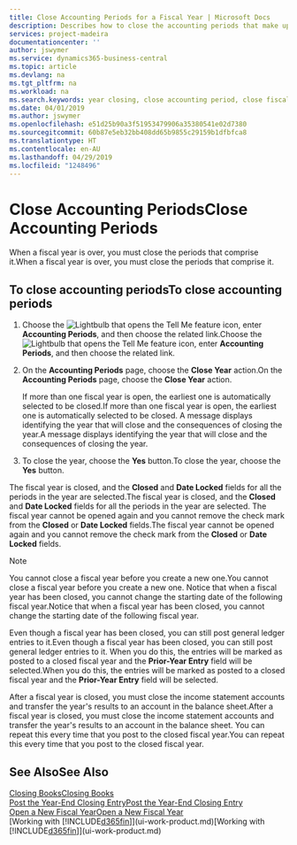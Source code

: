```yaml
---
title: Close Accounting Periods for a Fiscal Year | Microsoft Docs
description: Describes how to close the accounting periods that make up the fiscal year.
services: project-madeira
documentationcenter: ''
author: jswymer
ms.service: dynamics365-business-central
ms.topic: article
ms.devlang: na
ms.tgt_pltfrm: na
ms.workload: na
ms.search.keywords: year closing, close accounting period, close fiscal year, bank account detailed trial balance
ms.date: 04/01/2019
ms.author: jswymer
ms.openlocfilehash: e51d25b90a3f51953479906a35380541e02d7380
ms.sourcegitcommit: 60b87e5eb32bb408dd65b9855c29159b1dfbfca8
ms.translationtype: HT
ms.contentlocale: en-AU
ms.lasthandoff: 04/29/2019
ms.locfileid: "1248496"
---
```

# <a name="close-accounting-periods"></a><span data-ttu-id="5f6b5-103">Close Accounting Periods</span><span class="sxs-lookup"><span data-stu-id="5f6b5-103">Close Accounting Periods</span></span>
<span data-ttu-id="5f6b5-104">When a fiscal year is over, you must close the periods that comprise it.</span><span class="sxs-lookup"><span data-stu-id="5f6b5-104">When a fiscal year is over, you must close the periods that comprise it.</span></span>

## <a name="to-close-accounting-periods"></a><span data-ttu-id="5f6b5-105">To close accounting periods</span><span class="sxs-lookup"><span data-stu-id="5f6b5-105">To close accounting periods</span></span>
1. <span data-ttu-id="5f6b5-106">Choose the ![Lightbulb that opens the Tell Me feature](media/ui-search/search_small.png "Tell me what you want to do") icon, enter **Accounting Periods**, and then choose the related link.</span><span class="sxs-lookup"><span data-stu-id="5f6b5-106">Choose the ![Lightbulb that opens the Tell Me feature](media/ui-search/search_small.png "Tell me what you want to do") icon, enter **Accounting Periods**, and then choose the related link.</span></span>
2. <span data-ttu-id="5f6b5-107">On the **Accounting Periods** page, choose the **Close Year** action.</span><span class="sxs-lookup"><span data-stu-id="5f6b5-107">On the **Accounting Periods** page, choose the **Close Year** action.</span></span>

    <span data-ttu-id="5f6b5-108">If more than one fiscal year is open, the earliest one is automatically selected to be closed.</span><span class="sxs-lookup"><span data-stu-id="5f6b5-108">If more than one fiscal year is open, the earliest one is automatically selected to be closed.</span></span> <span data-ttu-id="5f6b5-109">A message displays identifying the year that will close and the consequences of closing the year.</span><span class="sxs-lookup"><span data-stu-id="5f6b5-109">A message displays identifying the year that will close and the consequences of closing the year.</span></span>
3. <span data-ttu-id="5f6b5-110">To close the year, choose the **Yes** button.</span><span class="sxs-lookup"><span data-stu-id="5f6b5-110">To close the year, choose the **Yes** button.</span></span>

<span data-ttu-id="5f6b5-111">The fiscal year is closed, and the **Closed** and **Date Locked** fields for all the periods in the year are selected.</span><span class="sxs-lookup"><span data-stu-id="5f6b5-111">The fiscal year is closed, and the **Closed** and **Date Locked** fields for all the periods in the year are selected.</span></span> <span data-ttu-id="5f6b5-112">The fiscal year cannot be opened again and you cannot remove the check mark from the **Closed** or **Date Locked** fields.</span><span class="sxs-lookup"><span data-stu-id="5f6b5-112">The fiscal year cannot be opened again and you cannot remove the check mark from the **Closed** or **Date Locked** fields.</span></span>

> [!NOTE]  
>   <span data-ttu-id="5f6b5-113">You cannot close a fiscal year before you create a new one.</span><span class="sxs-lookup"><span data-stu-id="5f6b5-113">You cannot close a fiscal year before you create a new one.</span></span> <span data-ttu-id="5f6b5-114">Notice that when a fiscal year has been closed, you cannot change the starting date of the following fiscal year.</span><span class="sxs-lookup"><span data-stu-id="5f6b5-114">Notice that when a fiscal year has been closed, you cannot change the starting date of the following fiscal year.</span></span>

<span data-ttu-id="5f6b5-115">Even though a fiscal year has been closed, you can still post general ledger entries to it.</span><span class="sxs-lookup"><span data-stu-id="5f6b5-115">Even though a fiscal year has been closed, you can still post general ledger entries to it.</span></span> <span data-ttu-id="5f6b5-116">When you do this, the entries will be marked as posted to a closed fiscal year and the **Prior-Year Entry** field will be selected.</span><span class="sxs-lookup"><span data-stu-id="5f6b5-116">When you do this, the entries will be marked as posted to a closed fiscal year and the **Prior-Year Entry** field will be selected.</span></span>

<span data-ttu-id="5f6b5-117">After a fiscal year is closed, you must close the income statement accounts and transfer the year's results to an account in the balance sheet.</span><span class="sxs-lookup"><span data-stu-id="5f6b5-117">After a fiscal year is closed, you must close the income statement accounts and transfer the year's results to an account in the balance sheet.</span></span> <span data-ttu-id="5f6b5-118">You can repeat this every time that you post to the closed fiscal year.</span><span class="sxs-lookup"><span data-stu-id="5f6b5-118">You can repeat this every time that you post to the closed fiscal year.</span></span>

## <a name="see-also"></a><span data-ttu-id="5f6b5-119">See Also</span><span class="sxs-lookup"><span data-stu-id="5f6b5-119">See Also</span></span>
[<span data-ttu-id="5f6b5-120">Closing Books</span><span class="sxs-lookup"><span data-stu-id="5f6b5-120">Closing Books</span></span>](year-close-books.md)  
[<span data-ttu-id="5f6b5-121">Post the Year-End Closing Entry</span><span class="sxs-lookup"><span data-stu-id="5f6b5-121">Post the Year-End Closing Entry</span></span>](year-how-post-year-end-close-entry.md)  
[<span data-ttu-id="5f6b5-122">Open a New Fiscal Year</span><span class="sxs-lookup"><span data-stu-id="5f6b5-122">Open a New Fiscal Year</span></span>](finance-how-open-new-fiscal-year.md)  
<span data-ttu-id="5f6b5-123">[Working with [!INCLUDE[d365fin](includes/d365fin_md.md)]](ui-work-product.md)</span><span class="sxs-lookup"><span data-stu-id="5f6b5-123">[Working with [!INCLUDE[d365fin](includes/d365fin_md.md)]](ui-work-product.md)</span></span>

